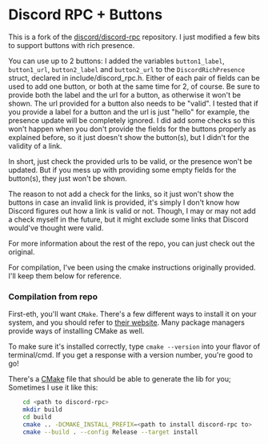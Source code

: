 # Discord RPC + Buttons

This is a fork of the [discord/discord-rpc](https://github.com/discord/discord-rpc) repository. I just modified a few bits to support buttons with rich presence.

You can use up to 2 buttons: I added the variables `button1_label`, `button1_url`, `button2_label` and `button2_url` to the `DiscordRichPresence` struct, declared in include/discord_rpc.h.
Either of each pair of fields can be used to add one button, or both at the same time for 2, of course. Be sure to provide both the label and the url for a button, as otherwise it won't be shown.
The url provided for a button also needs to be "valid". I tested that if you provide a label for a button and the url is just "hello" for example, the presence update will be completely ignored. I did add some checks so this won't happen when you don't provide the fields for the buttons properly as explained before, so it just doesn't show the button(s), but I didn't for the validity of a link.

In short, just check the provided urls to be valid, or the presence won't be updated. But if you mess up with providing some empty fields for the button(s), they just won't be shown.

The reason to not add a check for the links, so it just won't show the buttons in case an invalid link is provided, it's simply I don't know how Discord figures out how a link is valid or not. Though, I may or may not add a check myself in the future, but it might exclude some links that Discord would've thought were valid.

For more information about the rest of the repo, you can just check out the original.

For compilation, I've been using the cmake instructions originally provided. I'll keep them below for reference.

### Compilation from repo

First-eth, you'll want `CMake`. There's a few different ways to install it on your system, and you should refer to [their website](https://cmake.org/install/). Many package managers provide ways of installing CMake as well.

To make sure it's installed correctly, type `cmake --version` into your flavor of terminal/cmd. If you get a response with a version number, you're good to go!

There's a [CMake](https://cmake.org/download/) file that should be able to generate the lib for you; Sometimes I use it like this:

```sh
    cd <path to discord-rpc>
    mkdir build
    cd build
    cmake .. -DCMAKE_INSTALL_PREFIX=<path to install discord-rpc to>
    cmake --build . --config Release --target install
```
